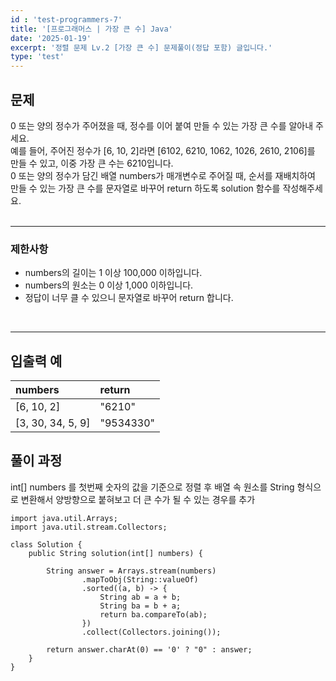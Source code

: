 ```yaml
---
id : 'test-programmers-7'
title: '[프로그래머스 | 가장 큰 수] Java'
date: '2025-01-19'
excerpt: '정렬 문제 Lv.2 [가장 큰 수] 문제풀이(정답 포함) 글입니다.'
type: 'test'
---
```


## 문제

0 또는 양의 정수가 주어졌을 때, 정수를 이어 붙여 만들 수 있는 가장 큰 수를 알아내 주세요.<br>
예를 들어, 주어진 정수가 [6, 10, 2]라면 [6102, 6210, 1062, 1026, 2610, 2106]를 만들 수 있고, 이중 가장 큰 수는 6210입니다.<br>
0 또는 양의 정수가 담긴 배열 numbers가 매개변수로 주어질 때, 순서를 재배치하여 만들 수 있는 가장 큰 수를 문자열로 바꾸어 return 하도록 solution 함수를 작성해주세요.<br>
<br>

***

### 제한사항

* numbers의 길이는 1 이상 100,000 이하입니다.
* numbers의 원소는 0 이상 1,000 이하입니다.
* 정답이 너무 클 수 있으니 문자열로 바꾸어 return 합니다.

<br>

***

## 입출력 예

|numbers|return|
|:-|:-|
|[6, 10, 2]|"6210"|
|[3, 30, 34, 5, 9]|"9534330"|

## 풀이 과정

int[] numbers 를 첫번째 숫자의 값을 기준으로 정렬 후 배열 속 원소를 String 형식으로 변환해서 양방향으로 붙혀보고 더 큰 수가 될 수 있는 경우를 추가

~~~
import java.util.Arrays;
import java.util.stream.Collectors;

class Solution {
    public String solution(int[] numbers) {

        String answer = Arrays.stream(numbers)
                .mapToObj(String::valueOf)
                .sorted((a, b) -> {
                    String ab = a + b;
                    String ba = b + a;
                    return ba.compareTo(ab);
                })
                .collect(Collectors.joining());

        return answer.charAt(0) == '0' ? "0" : answer;
    }
}
~~~